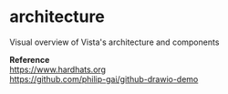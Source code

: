 # architecture
Visual overview of Vista's architecture and components




__Reference__  
https://www.hardhats.org  
https://github.com/philip-gai/github-drawio-demo
